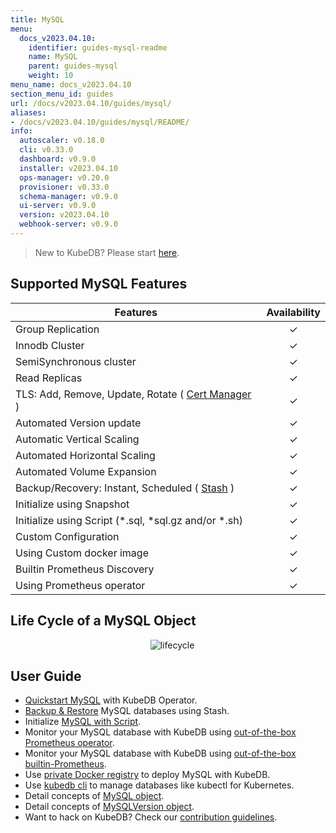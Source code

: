 ```yaml
---
title: MySQL
menu:
  docs_v2023.04.10:
    identifier: guides-mysql-readme
    name: MySQL
    parent: guides-mysql
    weight: 10
menu_name: docs_v2023.04.10
section_menu_id: guides
url: /docs/v2023.04.10/guides/mysql/
aliases:
- /docs/v2023.04.10/guides/mysql/README/
info:
  autoscaler: v0.18.0
  cli: v0.33.0
  dashboard: v0.9.0
  installer: v2023.04.10
  ops-manager: v0.20.0
  provisioner: v0.33.0
  schema-manager: v0.9.0
  ui-server: v0.9.0
  version: v2023.04.10
  webhook-server: v0.9.0
---
```


> New to KubeDB? Please start [here](/docs/v2023.04.10/README).

## Supported MySQL Features

| Features                                                                                | Availability |
| --------------------------------------------------------------------------------------- | :----------: |
| Group Replication                                                                       |   &#10003;   |
| Innodb Cluster                                                                          |   &#10003;   |
| SemiSynchronous cluster                                                                 |   &#10003;   |
| Read Replicas                                                                           |   &#10003;   |
| TLS: Add, Remove, Update, Rotate ( [Cert Manager](https://cert-manager.io/docs/) )      |   &#10003;   |
| Automated Version update                                                               |   &#10003;   |
| Automatic Vertical Scaling                                                              |   &#10003;   |
| Automated Horizontal Scaling                                                            |   &#10003;   |
| Automated Volume Expansion                                                              |   &#10003;   |
| Backup/Recovery: Instant, Scheduled ( [Stash](https://stash.run/) )                     |   &#10003;   |
| Initialize using Snapshot                                                               |   &#10003;   |
| Initialize using Script (\*.sql, \*sql.gz and/or \*.sh)                                 |   &#10003;   |
| Custom Configuration                                                                    |   &#10003;   |
| Using Custom docker image                                                               |   &#10003;   |
| Builtin Prometheus Discovery                                                            |   &#10003;   |
| Using Prometheus operator                                                               |   &#10003;   |

## Life Cycle of a MySQL Object

<p align="center">
  <img alt="lifecycle"  src="/docs/v2023.04.10/images/mysql/mysql-lifecycle.png" >
</p>

## User Guide

- [Quickstart MySQL](/docs/v2023.04.10/guides/mysql/quickstart/) with KubeDB Operator.
- [Backup & Restore](/docs/v2023.04.10/guides/mysql/backup/overview/) MySQL databases using Stash.
- Initialize [MySQL with Script](/docs/v2023.04.10/guides/mysql/initialization/).
- Monitor your MySQL database with KubeDB using [out-of-the-box Prometheus operator](/docs/v2023.04.10/guides/mysql/monitoring/prometheus-operator/).
- Monitor your MySQL database with KubeDB using [out-of-the-box builtin-Prometheus](/docs/v2023.04.10/guides/mysql/monitoring/builtin-prometheus/).
- Use [private Docker registry](/docs/v2023.04.10/guides/mysql/private-registry/) to deploy MySQL with KubeDB.
- Use [kubedb cli](/docs/v2023.04.10/guides/mysql/cli/) to manage databases like kubectl for Kubernetes.
- Detail concepts of [MySQL object](/docs/v2023.04.10/guides/mysql/concepts/database/).
- Detail concepts of [MySQLVersion object](/docs/v2023.04.10/guides/mysql/concepts/catalog/).
- Want to hack on KubeDB? Check our [contribution guidelines](/docs/v2023.04.10/CONTRIBUTING).

